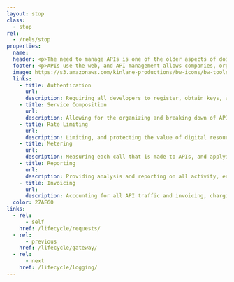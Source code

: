 ```yaml
---
layout: stop
class:
  - stop
rel:
  - /rels/stop  
properties:
  name:
  header: <p>The need to manage APIs is one of the older aspects of doing business with web APIs. Beginning around 2006, then maturing, and being baked into the cloud and markets by 2016. Whether it is through an management gateway that proxies existing APIs, natively as part of the gateway that is used to deploy the APIs themselves, or as a connective layer within the code, API management is all about authenticating, metering, logging, analyzing, reporting, and even billing against API consumption. This landscape has significantly shifted lately, with the bottom end of the market becoming more competitive, but luckily there are enough open source and cloud solutions available to get the job done.</p><p>Over the last decade API management providers have collectively defined some common approaches to getting business done using web APIs. While still very technical, API management is all about the business of APIs, and managing the value generated from providing access to data, content, algorithms, and other digital resources using the web. Here are the handful of common aspects of API management, which are being baked into the cloud, and made available across a number of open source solution providers catering to the API space.</p>
  footer: <p>APIs use the web, and API management allows companies, organizations, institutions, and government agency to provide secure access to valuable resources in this environment. API management is about developing an awareness of who has access to resources, understanding how they are using them, and charging or compensating for the value consumed or generated via API access. While much of the conversation in the tech sector is focused on revenue generation at this layer, in reality it is about understanding value generation and exchange around valuable resources--with revenue generation being one aspect of doing business using APIs on the web.</p><p>When it comes to selecting an API management solution my recommendation is always keep the relationship small, modular, and decoupled from other stops along the API lifecycle, keeping the business engagement limited as well, allowing you to grow and evolve without lengthy contracts. Every stop along the API life cycle should reflect the API philosophy, and kept small, decoupled, and doing one thing well. This goes for the technical, as well as the business of doing APIs. Increasingly my storytelling about API management is absent of vendors, and more focused on the nuts and bolts of managing APIs, reflecting the maturing and weaving in of API management into the fabric of the cloud.</p>
  image: https://s3.amazonaws.com/kinlane-productions/bw-icons/bw-tools.png
  links:
    - title: Authentication
      url:
      description: Requiring all developers to register, obtain keys, and provide unique identification with API request they make.
    - title: Service Composition
      url:
      description: Allowing for the organizing and breaking down of APIs into meaningful lines of business, and allowing for different times of access to these products.
    - title: Rate Limiting
      url:
      description: Limiting, and protecting the value of digital resources, only allowing access to those who have been approved.
    - title: Metering
      url:
      description: Measuring each call that is made to APIs, and applying service composition, and pricing to all API traffic, quantifying the value of business being conducted.
    - title: Reporting
      url:
      description: Providing analysis and reporting on all activity, enabling API providers to develop awareness, and drill down regarding how resources are being used.            
    - title: Invoicing
      url:
      description: Accounting for all API traffic and invoicing, charging, and crediting for API consumption, to generate revenue and incentivize the desire behavior among consumers.
  color: 27AE60    
links:
  - rel:
      - self
    href: /lifecycle/requests/
  - rel:
      - previous
    href: /lifecycle/gateway/   
  - rel:
      - next
    href: /lifecycle/logging/            
---
```

